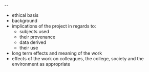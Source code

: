 

--
- ethical basis
- background
- implications of the project in regards to:
  -  subjects used
  -  their provenance
  -  data derived
  -  their use
-  long term effects and meaning of the work
-  effects of the work on colleagues, the college, society and the environment as appropriate